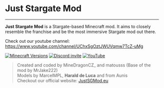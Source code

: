 # Just Stargate Mod
***
**Just Stargate Mod** is a Stargate-based Minecraft mod. It aims to closely resemble the franchise and be the most immersive Stargate mod out there.

Check out our youtube channel: https://www.youtube.com/channel/UChxSgOztJWUVqmw7TcZ-uMg

[![Minecraft Versions](https://cf.way2muchnoise.eu/versions/For%20MC_537047_all.svg)](https://www.curseforge.com/minecraft/mc-mods/jsg/files)
[![Discord invite](https://img.shields.io/discord/881802052488011837?color=%232D2D2D&label=%20&logo=discord&style=flat-square)](https://discord.gg/YPXqVRUSgK)
[![YouTube](https://img.shields.io/youtube/channel/subscribers/UChxSgOztJWUVqmw7TcZ-uMg?color=%232D2D2D&label=%20&logo=youtube&logoColor=%23ff2129&style=flat-square)](https://www.youtube.com/channel/UChxSgOztJWUVqmw7TcZ-uMg)

> Created and coded by MineDragonCZ_ and matousss (Base of the mod by MrJake222)<br>
> Models by MarcelMPL, **Harald de Luca** and from Aunis<br>
> Checkout our official website: [JustSGMod.eu](https://justsgmod.eu)
